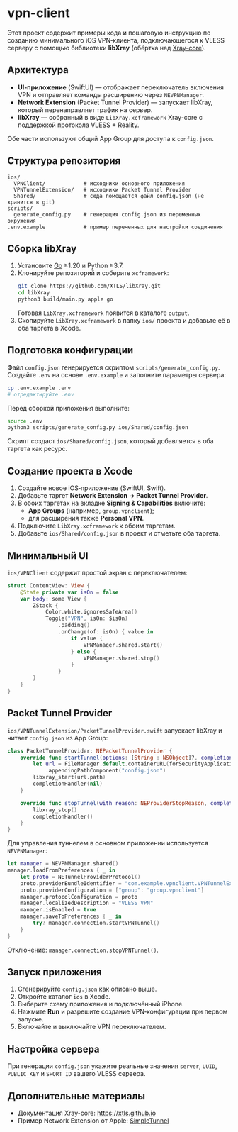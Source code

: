 # vpn-client

Этот проект содержит примеры кода и пошаговую инструкцию по созданию минимального iOS VPN‑клиента, подключающегося к VLESS серверу с помощью библиотеки **libXray** (обёртка над [Xray-core](https://github.com/XTLS/Xray-core)).

## Архитектура

- **UI‑приложение** (SwiftUI) — отображает переключатель включения VPN и отправляет команды расширению через `NEVPNManager`.
- **Network Extension** (Packet Tunnel Provider) — запускает libXray, который перенаправляет трафик на сервер.
- **libXray** — собранный в виде `LibXray.xcframework` Xray-core с поддержкой протокола VLESS + Reality.

Обе части используют общий App Group для доступа к `config.json`.

## Структура репозитория

```text
ios/
  VPNClient/            # исходники основного приложения
  VPNTunnelExtension/   # исходники Packet Tunnel Provider
  Shared/               # сюда помещается файл config.json (не хранится в git)
scripts/
  generate_config.py    # генерация config.json из переменных окружения
.env.example            # пример переменных для настройки соединения
```

## Сборка libXray
1. Установите [Go](https://go.dev/dl/) ≥1.20 и Python ≥3.7.
2. Клонируйте репозиторий и соберите `xcframework`:
   ```bash
   git clone https://github.com/XTLS/libXray.git
   cd libXray
   python3 build/main.py apple go
   ```
   Готовая `LibXray.xcframework` появится в каталоге `output`.
3. Скопируйте `LibXray.xcframework` в папку `ios/` проекта и добавьте её в оба таргета в Xcode.

## Подготовка конфигурации
Файл `config.json` генерируется скриптом `scripts/generate_config.py`. Создайте `.env` на основе `.env.example` и заполните параметры сервера:

```bash
cp .env.example .env
# отредактируйте .env
```

Перед сборкой приложения выполните:

```bash
source .env
python3 scripts/generate_config.py ios/Shared/config.json
```

Скрипт создаст `ios/Shared/config.json`, который добавляется в оба таргета как ресурс.

## Создание проекта в Xcode
1. Создайте новое iOS‑приложение (SwiftUI, Swift).
2. Добавьте таргет **Network Extension → Packet Tunnel Provider**.
3. В обоих таргетах на вкладке **Signing & Capabilities** включите:
   - **App Groups** (например, `group.vpnclient`);
   - для расширения также **Personal VPN**.
4. Подключите `LibXray.xcframework` к обоим таргетам.
5. Добавьте `ios/Shared/config.json` в проект и отметьте оба таргета.

## Минимальный UI
`ios/VPNClient` содержит простой экран с переключателем:

```swift
struct ContentView: View {
    @State private var isOn = false
    var body: some View {
        ZStack {
            Color.white.ignoresSafeArea()
            Toggle("VPN", isOn: $isOn)
                .padding()
                .onChange(of: isOn) { value in
                    if value {
                        VPNManager.shared.start()
                    } else {
                        VPNManager.shared.stop()
                    }
                }
        }
    }
}
```

## Packet Tunnel Provider
`ios/VPNTunnelExtension/PacketTunnelProvider.swift` запускает libXray и читает `config.json` из App Group:

```swift
class PacketTunnelProvider: NEPacketTunnelProvider {
    override func startTunnel(options: [String : NSObject]?, completionHandler: @escaping (Error?) -> Void) {
        let url = FileManager.default.containerURL(forSecurityApplicationGroupIdentifier: "group.vpnclient")!
            .appendingPathComponent("config.json")
        libxray_start(url.path)
        completionHandler(nil)
    }

    override func stopTunnel(with reason: NEProviderStopReason, completionHandler: @escaping () -> Void) {
        libxray_stop()
        completionHandler()
    }
}
```

Для управления туннелем в основном приложении используется `NEVPNManager`:

```swift
let manager = NEVPNManager.shared()
manager.loadFromPreferences { _ in
    let proto = NETunnelProviderProtocol()
    proto.providerBundleIdentifier = "com.example.vpnclient.VPNTunnelExtension"
    proto.providerConfiguration = ["group": "group.vpnclient"]
    manager.protocolConfiguration = proto
    manager.localizedDescription = "VLESS VPN"
    manager.isEnabled = true
    manager.saveToPreferences { _ in
        try? manager.connection.startVPNTunnel()
    }
}
```
Отключение: `manager.connection.stopVPNTunnel()`.

## Запуск приложения
1. Сгенерируйте `config.json` как описано выше.
2. Откройте каталог `ios` в Xcode.
3. Выберите схему приложения и подключённый iPhone.
4. Нажмите **Run** и разрешите создание VPN‑конфигурации при первом запуске.
5. Включайте и выключайте VPN переключателем.

## Настройка сервера
При генерации `config.json` укажите реальные значения `server`, `UUID`, `PUBLIC_KEY` и `SHORT_ID` вашего VLESS сервера.

## Дополнительные материалы
- Документация Xray-core: <https://xtls.github.io>
- Пример Network Extension от Apple: [SimpleTunnel](https://github.com/networkextension/SimpleTunnel)
